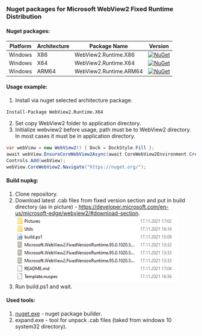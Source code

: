 ### Nuget packages for Microsoft WebView2 Fixed Runtime Distribution

#### Nuget packages:
| Platform | Architecture | Package Name | Version
| --- | --- | --- | --- |
| Windows | X86 | WebView2.Runtime.X86 | [![NuGet](https://img.shields.io/nuget/v/WebView2.Runtime.X86.svg?style=flat-square&label=nuget)](https://www.nuget.org/packages/WebView2.Runtime.X86/) |
| Windows | X64 | WebView2.Runtime.X64 | [![NuGet](https://img.shields.io/nuget/v/WebView2.Runtime.X64.svg?style=flat-square&label=nuget)](https://www.nuget.org/packages/WebView2.Runtime.X64/) |
| Windows | ARM64 | WebView2.Runtime.ARM64 | [![NuGet](https://img.shields.io/nuget/v/WebView2.Runtime.ARM64.svg?style=flat-square&label=nuget)](https://www.nuget.org/packages/WebView2.Runtime.ARM64/) |

#### Usage example:
1) Install via nuget selected architecture package.
```
Install-Package WebView2.Runtime.X64
```
2) Set copy WebView2 folder to application directory.
3) Initialize webview2 before usage, path must be to WebView2 directory. In most cases it must be in application directory.
``` C#
var webView = new WebView2() { Dock = DockStyle.Fill };
await webView.EnsureCoreWebView2Async(await CoreWebView2Environment.CreateAsync(Path.Combine(AppDomain.CurrentDomain.BaseDirectory, "WebView2")));
Controls.Add(webView);
webView.CoreWebView2.Navigate("https://nuget.org/");
```

#### Build nupkg:
1) Clone repository.
2) Download latest .cab files from fixed version section and put in build directory (as in picture) - https://developer.microsoft.com/en-us/microsoft-edge/webview2/#download-section.
![alt text](Pictures/1.png)
3) Run build.ps1 and wait.

#### Used tools:
1) [nuget.exe](https://www.nuget.org/downloads) - nuget package builder.
2) expand.exe - tool for unpack .cab files (taked from windows 10 system32 directory).
